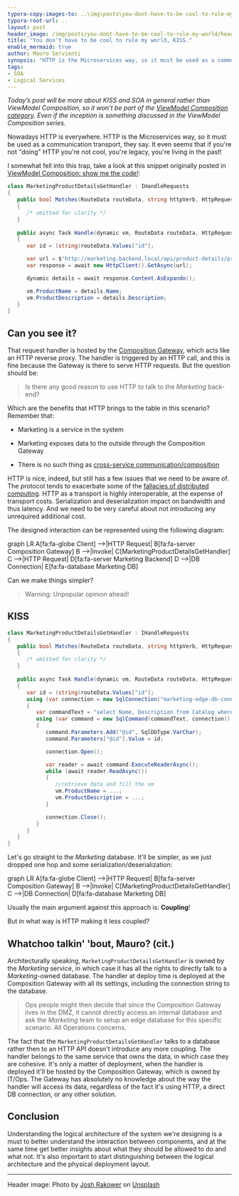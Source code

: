 ```yaml
---
typora-copy-images-to: ..\img\posts\you-dont-have-to-be-cool-to-rule-my-world
typora-root-url: ..
layout: post
header_image: /img/posts/you-dont-have-to-be-cool-to-rule-my-world/header.jpg
title: "You don't have to be cool to rule my world, KISS."
enable_mermaid: true
author: Mauro Servienti
synopsis: "HTTP is the Microservices way, so it must be used as a communication transport, they say. Is HTTP adding any benefit to our systems? Can it be considered harmful in some scenarios? Are there better approaches? Shedding some light on the system logical architecture might be helpful."
tags:
- SOA
- Logical Services
---
```


*Today’s post will be more about KISS and SOA in general rather than ViewModel Composition, so it won’t be part of the [ViewModel Composition category](https://milestone.topics.it/categories/view-model-composition). Even if the inception is something discussed in the ViewModel Composition series.*

Nowadays HTTP is everywhere. HTTP is the Microservices way, so it must be used as a communication transport, they say. It even seems that if you're not "doing" HTTP you're not cool, you're legacy, you're living in the past!

I somewhat fell into this trap, take a look at this snippet originally posted in [ViewModel Composition: show me the code!](/view-model-composition/2019/03/06/viewmodel-composition-show-me-the-code.html):

```csharp
class MarketingProductDetailsGetHandler : IHandleRequests
{
   public bool Matches(RouteData routeData, string httpVerb, HttpRequest request)
   {
      /* omitted for clarity */
   }
   
   public async Task Handle(dynamic vm, RouteData routeData, HttpRequest request)
   {
      var id = (string)routeData.Values["id"];

      var url = $"http://marketing.backend.local/api/product-details/product/{id}";
      var response = await new HttpClient().GetAsync(url);

      dynamic details = await response.Content.AsExpando();

      vm.ProductName = details.Name;
      vm.ProductDescription = details.Description;
   }
}
```

## Can you see it?

That request handler is hosted by the [Composition Gateway](/view-model-composition/2019/04/03/turn-on-the-motors.html), which acts like an HTTP reverse proxy. The handler is triggered by an HTTP call, and this is fine because the Gateway is there to serve HTTP requests. But the question should be:

> Is there any good reason to use HTTP to talk to the *Marketing* back-end?

Which are the benefits that HTTP brings to the table in this scenario? Remember that:

* Marketing is a service in the system

* Marketing exposes data to the outside through the Composition Gateway

* There is no such thing as [cross-service communication/composition](/view-model-composition/2019/03/13/there-is-no-such-thing-as-cross-services-composition.html)

HTTP is nice, indeed, but still has a few issues that we need to be aware of. The protocol tends to exacerbate some of the [fallacies of distributed computing](https://particular.net/s/free-ebook-dr-harvey-and-the-8-fallacies-of-distributed-computing). HTTP as a transport is highly interoperable, at the expense of transport costs. Serialization and deserialization impact on bandwidth and thus latency. And we need to be very careful about not introducing any unrequired additional cost.

The designed interaction can be represented using the following diagram:

<div class="mermaid">
graph LR
   A[fa:fa-globe Client] -->|HTTP Request| B[fa:fa-server Composition Gateway]
   B -->|Invoke| C[MarketingProductDetailsGetHandler]
   C -->|HTTP Request| D[fa:fa-server Marketing Backend]
   D -->|DB Connection| E[fa:fa-database Marketing DB]
</div>

Can we make things simpler?

> Warning: Unpopular opinion ahead!

## KISS

```csharp
class MarketingProductDetailsGetHandler : IHandleRequests
{
   public bool Matches(RouteData routeData, string httpVerb, HttpRequest request)
   {
      /* omitted for clarity */
   }
   
   public async Task Handle(dynamic vm, RouteData routeData, HttpRequest request)
   {
      var id = (string)routeData.Values["id"];
      using (var connection = new SqlConnection("marketing-edge-db-connection-string"))
      {
         var commandText = "select Name, Description from Catalog where Id=@id";
         using (var command = new SqlCommand(commandText, connection))
         {
            command.Parameters.Add("@id", SqlDbType.VarChar);
            command.Parameters["@id"].Value = id;

            connection.Open();

            var reader = await command.ExecuteReaderAsync();
            while (await reader.ReadAsync())
            {
               //retrieve data and fill the vm
               vm.ProductName = ...;
               vm.ProductDescription = ...;
            }

            connection.Close();
         }
      }
   }
}
```

Let's go straight to the *Marketing* database. It'll be simpler, as we just dropped one hop and some  serialization/deserialization:

<div class="mermaid">
graph LR
   A[fa:fa-globe Client] -->|HTTP Request| B[fa:fa-server Composition Gateway]
   B -->|Invoke| C[MarketingProductDetailsGetHandler]
   C -->|DB Connection| D[fa:fa-database Marketing DB]
</div>

Usually the main argument against this approach is: **Coupling**!

But in what way is HTTP making it less coupled?

## Whatchoo talkin' 'bout, Mauro? (cit.)

Architecturally speaking, `MarketingProductDetailsGetHandler` is owned by the *Marketing* service, in which case it has all the rights to directly talk to a *Marketing*-owned database. The handler at deploy time is deployed at the Composition Gateway with all its settings, including the connection string to the database.

> Ops people might then decide that since the Composition Gateway lives in the DMZ, it cannot directly access an internal database and ask the *Marketing* team to setup an edge database for this specific scenario. All Operations concerns.

The fact that the `MarketingProductDetailsGetHandler` talks to a database rather then to an HTTP API doesn't introduce any more coupling. The handler belongs to the same service that owns the data, in which case they are cohesive. It's only a matter of deployment, when the handler is deployed it'll be hosted by the Composition Gateway, which is owned by IT/Ops. The Gateway has absolutely no knowledge about the way the handler will access its data, regardless of the fact it's using HTTP, a direct DB connection, or any other solution.

## Conclusion

Understanding the logical architecture of the system we're designing is a must to better understand the interaction between components, and at the same time get better insights about what they should be allowed to do and what not. It's also important to start distinguishing between the logical architecture and the physical deployment layout.

---

Header image: Photo by [Josh Rakower](https://unsplash.com/photos/zBsXaPEBSeI?utm_source=unsplash&utm_medium=referral&utm_content=creditCopyText) on [Unsplash](https://unsplash.com/search/photos/cool?utm_source=unsplash&utm_medium=referral&utm_content=creditCopyText)
